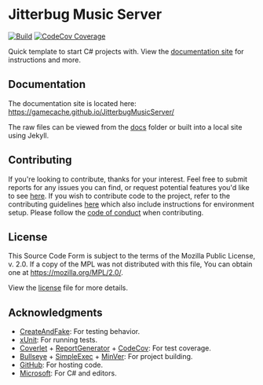 # Jitterbug Music Server

[![Build](https://github.com/GameCache/JitterbugMusicServer/workflows/Integration/badge.svg)](../../actions?query=workflow%3AIntegration) [![CodeCov Coverage](https://codecov.io/gh/GameCache/JitterbugMusicServer/branch/main/graph/badge.svg)](https://codecov.io/gh/GameCache/JitterbugMusicServer/branch/main)

Quick template to start C# projects with. View the [documentation site](https://gamecache.github.io/JitterbugMusicServer/) for instructions and more.

## Documentation

The documentation site is located here: https://gamecache.github.io/JitterbugMusicServer/

The raw files can be viewed from the [docs](docs) folder or built into a local site using Jekyll.

## Contributing

If you're looking to contribute, thanks for your interest. Feel free to submit reports for any issues you can find, or request potential features you'd like to see [here](../../issues). If you wish to contribute code to the project, refer to the contributing guidelines [here](.github/CONTRIBUTING.md) which also include instructions for environment setup. Please follow the [code of conduct](.github/CODE_OF_CONDUCT.md) when contributing.

## License

This Source Code Form is subject to the terms of the Mozilla Public License, v. 2.0. If a copy of the MPL was not distributed with this file, You can obtain one at https://mozilla.org/MPL/2.0/.

View the [license](LICENSE) file for more details.

## Acknowledgments

* [CreateAndFake](https://github.com/CreateAndFake/CreateAndFake): For testing behavior.
* [xUnit](https://xunit.github.io/): For running tests.
* [Coverlet](https://github.com/tonerdo/coverlet) + [ReportGenerator](https://danielpalme.github.io/ReportGenerator/) + [CodeCov](https://codecov.io/): For test coverage.
* [Bullseye](https://github.com/adamralph/bullseye) + [SimpleExec](https://github.com/adamralph/simple-exec) + [MinVer](https://github.com/adamralph/minver): For project building.
* [GitHub](https://github.com/): For hosting code.
* [Microsoft](https://visualstudio.microsoft.com/vs/features/net-development/): For C# and editors.
